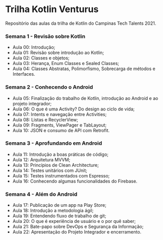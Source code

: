 # Trilha Kotlin Venturus
Repositório das aulas da trilha de Kotlin do Campinas Tech Talents 2021.

### Semana 1 - Revisão sobre Kotlin
- Aula 00: Introdução;  
- Aula 01: Revisão sobre introdução ao Kotlin;  
- Aula 02: Classes e objetos;  
- Aula 03: Herança, Enum Classes e Sealed Classes;  
- Aula 04: Classes Abstratas, Polimorfismo, Sobrecarga de métodos e Interfaces.

### Semana 2 - Conhecendo o Android
- Aula 05: Finalização do trabalho de Kotlin, introdução ao Android e ao projeto integrador;
- Aula 06: O que é uma Activity? Do design ao ciclo de vida;
- Aula 07: Intents e navegação entre Activities;
- Aula 08: Listas e RecyclerView;
- Aula 09: Fragments, ViewPager e TabLayout;
- Aula 10: JSON e consumo de API com Retrofit.

### Semana 3 - Aprofundando em Android  
- Aula 11: Introdução a boas práticas de código;
- Aula 12: Arquitetura MVVM;
- Aula 13: Princípios de Clean Architecture;
- Aula 14: Testes unitários com JUnit;
- Aula 15: Testes instrumentados com Espresso;
- Aula 16: Conhecendo algumas funcionalidades do Firebase.

### Semana 4 - Além do Android
- Aula 17: Publicação de um app na Play Store;
- Aula 18: Introdução a metodologia ágil;
- Aula 19: Entendendo fluxo de trabalho de git;
- Aula 20: O que é experiência de usuário e o por quê saber;
- Aula 21: Bate-papo sobre DevOps e Segurança da Informação;
- Aula 22: Apresentação do Projeto Integrador e encerramento.

